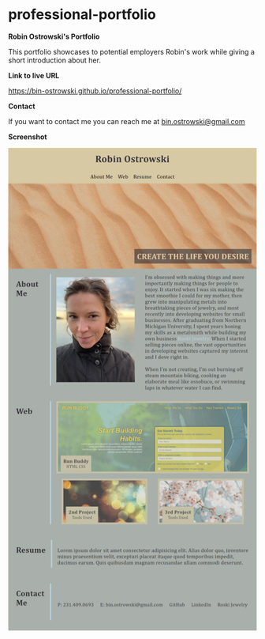 # professional-portfolio
**Robin Ostrowski's Portfolio**

This portfolio showcases to potential employers Robin's work while giving a short introduction about her.

**Link to live URL**

https://bin-ostrowski.github.io/professional-portfolio/

**Contact**

If you want to contact me you can reach me at bin.ostrowski@gmail.com

**Screenshot**

![Screenshot](screenshot.png)